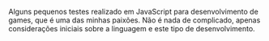 Alguns pequenos testes realizado em JavaScript para desenvolvimento de games, que é uma das minhas paixões. Não é nada de complicado, apenas considerações iniciais sobre a linguagem e este tipo de desenvolvimento.
